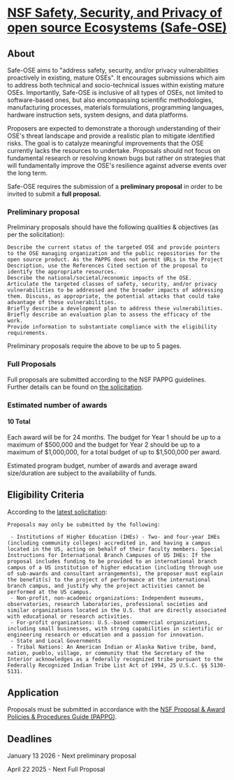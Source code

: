 # [NSF Safety, Security, and Privacy of open source Ecosystems (Safe-OSE)](https://new.nsf.gov/funding/opportunities/safe-ose-safety-security-privacy-open-source-ecosystems/nsf24-608/solicitation)

## About

Safe-OSE aims to "address  safety, security, and/or privacy vulnerabilities
proactively in existing, mature OSEs". It encourages submissions which aim to
address both technical and socio-technical issues within existing mature OSEs.
Importantly, Safe-OSE is inclusive of all types of OSEs, not limited to
software-based ones, but also encompassing scientific methodologies,
manufacturing processes, materials formulations, programming languages,
hardware instruction sets, system designs, and data platforms.

Proposers are expected to demonstrate a thorough understanding of their OSE's
threat landscape and provide a realistic plan to mitigate identified risks. The
goal is to catalyze meaningful improvements that the OSE currently lacks the
resources to undertake. Proposals should not focus on fundamental research or
resolving known bugs but rather on strategies that will fundamentally improve
the OSE's resilience against adverse events over the long term.

Safe-OSE requires the submission of a **preliminary proposal** in order to be
invited to submit a **full proposal.**

### Preliminary proposal

Preliminary proposals should have the following qualities & objectives (as per the solicitation):

    Describe the current status of the targeted OSE and provide pointers to the OSE managing organization and the public repositories for the open source product. As the PAPPG does not permit URLs in the Project Description, use the References Cited section of the proposal to identify the appropriate resources.
    Describe the national/societal/economic impacts of the OSE.
    Articulate the targeted classes of safety, security, and/or privacy vulnerabilities to be addressed and the broader impacts of addressing them. Discuss, as appropriate, the potential attacks that could take advantage of these vulnerabilities.
    Briefly describe a development plan to address these vulnerabilities.
    Briefly describe an evaluation plan to assess the efficacy of the work.
    Provide information to substantiate compliance with the eligibility requirements.

Preliminary proposals require the above to be up to 5 pages.

### Full Proposals

Full proposals are submitted according to the NSF PAPPG guidelines. Further details can be found on [the solicitation](https://new.nsf.gov/funding/opportunities/safe-ose-safety-security-privacy-open-source-ecosystems/nsf24-608/solicitation).

### Estimated number of awards

#### 10 Total

Each award will be for 24 months. The budget for Year 1 should be up to a maximum of $500,000 and the budget for Year 2 should be up to a maximum of $1,000,000, for a total budget of up to $1,500,000 per award.

Estimated program budget, number of awards and average award size/duration are subject to the availability of funds.

## Eligibility Criteria

According to the [latest solicitation](https://new.nsf.gov/funding/opportunities/safe-ose-safety-security-privacy-open-source-ecosystems/nsf24-608/solicitation#elig):

    Proposals may only be submitted by the following:

     - Institutions of Higher Education (IHEs) - Two- and four-year IHEs (including community colleges) accredited in, and having a campus located in the US, acting on behalf of their faculty members. Special Instructions for International Branch Campuses of US IHEs: If the proposal includes funding to be provided to an international branch campus of a US institution of higher education (including through use of sub-awards and consultant arrangements), the proposer must explain the benefit(s) to the project of performance at the international branch campus, and justify why the project activities cannot be performed at the US campus.
     - Non-profit, non-academic organizations: Independent museums, observatories, research laboratories, professional societies and similar organizations located in the U.S. that are directly associated with educational or research activities.
     - For-profit organizations: U.S.-based commercial organizations, including small businesses, with strong capabilities in scientific or engineering research or education and a passion for innovation.
     - State and Local Governments
     - Tribal Nations: An American Indian or Alaska Native tribe, band, nation, pueblo, village, or community that the Secretary of the Interior acknowledges as a federally recognized tribe pursuant to the Federally Recognized Indian Tribe List Act of 1994, 25 U.S.C. §§ 5130-5131.

## Application

Proposals must be submitted in accordance with the [NSF Proposal & Award Policies & Procedures Guide (PAPPG)](https://new.nsf.gov/policies/pappg).

## Deadlines

January 13 2026 - Next preliminary proposal

April 22 2025 - Next Full Proposal
